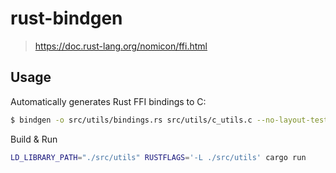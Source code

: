 # rust-bindgen

> https://doc.rust-lang.org/nomicon/ffi.html

## Usage

Automatically generates Rust FFI bindings to C:
```sh
$ bindgen -o src/utils/bindings.rs src/utils/c_utils.c --no-layout-tests
```

Build & Run
```sh
LD_LIBRARY_PATH="./src/utils" RUSTFLAGS='-L ./src/utils' cargo run
```
